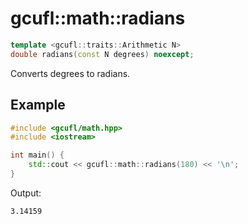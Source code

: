 # gcufl::math::radians
```cpp
template <gcufl::traits::Arithmetic N>
double radians(const N degrees) noexcept;
```
Converts degrees to radians.
## Example
```cpp
#include <gcufl/math.hpp>
#include <iostream>

int main() {
	std::cout << gcufl::math::radians(180) << '\n';
}
```
Output:
```
3.14159
```

